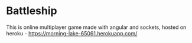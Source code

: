 # Battleship

This is online multiplayer game made with angular and sockets, hosted on heroku - https://morning-lake-65061.herokuapp.com/

